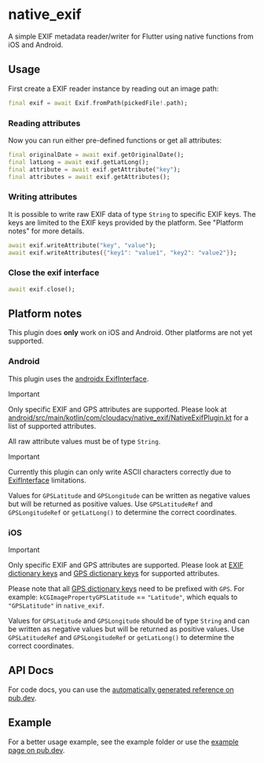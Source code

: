 # native_exif

A simple EXIF metadata reader/writer for Flutter using native functions from iOS and Android.

## Usage

First create a EXIF reader instance by reading out an image path:

```dart
final exif = await Exif.fromPath(pickedFile!.path);
```

### Reading attributes

Now you can run either pre-defined functions or get all attributes:

```dart
final originalDate = await exif.getOriginalDate();
final latLong = await exif.getLatLong();
final attribute = await exif.getAttribute("key");
final attributes = await exif.getAttributes();
```

### Writing attributes

It is possible to write raw EXIF data of type `String` to specific EXIF keys.
The keys are limited to the EXIF keys provided by the platform. See "Platform notes" for more details.

```dart
await exif.writeAttribute("key", "value");
await exif.writeAttributes({"key1": "value1", "key2": "value2"});
```

### Close the exif interface

```dart
await exif.close();
```

## Platform notes

This plugin does **only** work on iOS and Android. Other platforms are not yet supported.

### Android

This plugin uses the [androidx ExifInterface](https://developer.android.com/reference/androidx/exifinterface/media/ExifInterface).

> [!IMPORTANT]
> Only specific EXIF and GPS attributes are supported. Please look at [android/src/main/kotlin/com/cloudacy/native_exif/NativeExifPlugin.kt](https://github.com/cloudacy/native_exif/blob/main/android/src/main/kotlin/com/cloudacy/native_exif/NativeExifPlugin.kt) for a list of supported attributes.

All raw attribute values must be of type `String`.

> [!IMPORTANT]
> Currently this plugin can only write ASCII characters correctly due to [ExifInterface](https://developer.android.com/reference/androidx/exifinterface/media/ExifInterface) limitations.

Values for `GPSLatitude` and `GPSLongitude` can be written as negative values but will be returned as positive values. Use `GPSLatitudeRef` and `GPSLongitudeRef` or `getLatLong()` to determine the correct coordinates.

### iOS

> [!IMPORTANT]
> Only specific EXIF and GPS attributes are supported. Please look at [EXIF dictionary keys](https://developer.apple.com/documentation/imageio/exif_dictionary_keys) and [GPS dictionary keys](https://developer.apple.com/documentation/imageio/gps_dictionary_keys) for supported attributes.

Please note that all [GPS dictionary keys](https://developer.apple.com/documentation/imageio/gps_dictionary_keys) need to be prefixed with `GPS`.
For example: `kCGImagePropertyGPSLatitude` == `"Latitude"`, which equals to `"GPSLatitude"` in `native_exif`.

Values for `GPSLatitude` and `GPSLongitude` should be of type `String` and can be written as negative values but will be returned as positive values. Use `GPSLatitudeRef` and `GPSLongitudeRef` or `getLatLong()` to determine the correct coordinates.

## API Docs

For code docs, you can use the [automatically generated reference on pub.dev](https://pub.dev/documentation/native_exif/latest/).

## Example

For a better usage example, see the example folder or use the [example page on pub.dev](https://pub.dev/packages/native_exif/example).
